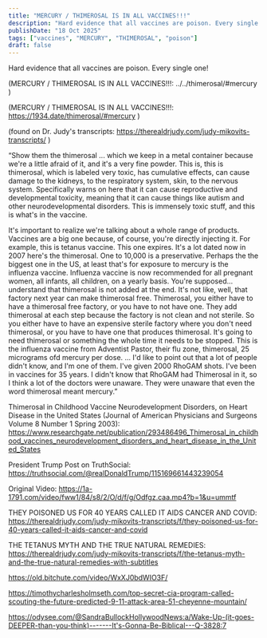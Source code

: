 ```yaml
---
title: "MERCURY / THIMEROSAL IS IN ALL VACCINES!!!"
description: "Hard evidence that all vaccines are poison. Every single one!"
publishDate: "18 Oct 2025"
tags: ["vaccines", "MERCURY", "THIMEROSAL", "poison"]
draft: false
---
```


Hard evidence that all vaccines are poison. Every single one!

(MERCURY / THIMEROSAL IS IN ALL VACCINES!!!: ../../thimerosal/#mercury )

(MERCURY / THIMEROSAL IS IN ALL VACCINES!!!: https://1934.date/thimerosal/#mercury )

(found on Dr. Judy's transcripts: https://therealdrjudy.com/judy-mikovits-transcripts/ )

“Show them the thimerosal ... which we keep in a metal container because we're a little afraid of it, and it's a very fine powder. This is, this is thimerosal, which is labeled very toxic, has cumulative effects, can cause damage to the kidneys, to the respiratory system, skin, to the nervous system. Specifically warns on here that it can cause reproductive and developmental toxicity, meaning that it can cause things like autism and other neurodevelopmental disorders. This is immensely toxic stuff, and this is what's in the vaccine.

It's important to realize we're talking about a whole range of products. Vaccines are a big one because, of course, you're directly injecting it. For example, this is tetanus vaccine. This one expires. It's a lot dated now in 2007 here's the thimerosal. One to 10,000 is a preservative. Perhaps the the biggest one in the US, at least that's for exposure to mercury is the influenza vaccine. Influenza vaccine is now recommended for all pregnant women, all infants, all children, on a yearly basis. You're supposed... understand that thimerosal is not added at the end. It's not like, well, that factory next year can make thimerosal free. Thimerosal, you either have to have a thimerosal free factory, or you have to not have one. They add thimerosal at each step because the factory is not clean and not sterile. So you either have to have an expensive sterile factory where you don't need thimerosal, or you have to have one that produces thimerosal. It's going to need thimerosal or something the whole time it needs to be stopped. This is the influenza vaccine from Adventist Pastor, their flu zone, thimerosal, 25 micrograms ofd mercury per dose. ... I'd like to point out that a lot of people didn't know, and I'm one of them. I've given 2000 RhoGAM shots. I've been in vaccines for 35 years. I didn't know that RhoGAM had Thimerosal in it, so I think a lot of the doctors were unaware. They were unaware that even the word thimerosal meant mercury.”

Thimerosal in Childhood Vaccine Neurodevelopment Disorders, on Heart Disease in the United States (Journal of American Physicians and Surgeons Volume 8 Number 1 Spring 2003): https://www.researchgate.net/publication/293486496_Thimerosal_in_childhood_vaccines_neurodevelopment_disorders_and_heart_disease_in_the_United_States

President Trump Post on TruthSocial: https://truthsocial.com/@realDonaldTrump/115169661443239054

Original Video: https://1a-1791.com/video/fww1/84/s8/2/O/d/f/g/Odfgz.caa.mp4?b=1&u=ummtf

THEY POISONED US FOR 40 YEARS CALLED IT AIDS CANCER AND COVID: https://therealdrjudy.com/judy-mikovits-transcripts/f/they-poisoned-us-for-40-years-called-it-aids-cancer-and-covid

THE TETANUS MYTH AND THE TRUE NATURAL REMEDIES: https://therealdrjudy.com/judy-mikovits-transcripts/f/the-tetanus-myth-and-the-true-natural-remedies-with-subtitles








https://old.bitchute.com/video/WxXJ0bdWIO3F/


https://timothycharlesholmseth.com/top-secret-cia-program-called-scouting-the-future-predicted-9-11-attack-area-51-cheyenne-mountain/





https://odysee.com/@SandraBullockHollywoodNews:a/Wake-Up-(it-goes-DEEPER-than-you-think)-------It's-Gonna-Be-Biblical---Q-3828:7

